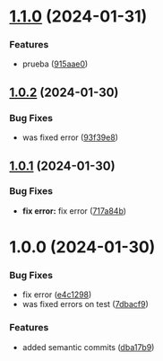 # [1.1.0](https://github.com/Anderrc/utils-package/compare/1.0.2...1.1.0) (2024-01-31)


### Features

* prueba ([915aae0](https://github.com/Anderrc/utils-package/commit/915aae0530b14e1b39a57b8a4c81b42e1e016f87))

## [1.0.2](https://github.com/Anderrc/utils-package/compare/1.0.1...1.0.2) (2024-01-30)


### Bug Fixes

* was fixed error ([93f39e8](https://github.com/Anderrc/utils-package/commit/93f39e8aa232231670dd1ac48f675575d7dec725))

## [1.0.1](https://github.com/Anderrc/utils-package/compare/1.0.0...1.0.1) (2024-01-30)


### Bug Fixes

* **fix error:** fix error ([717a84b](https://github.com/Anderrc/utils-package/commit/717a84bf9646b17c8204dac02e4d7a5b4a2a63d1))

# 1.0.0 (2024-01-30)


### Bug Fixes

* fix error ([e4c1298](https://github.com/Anderrc/utils-package/commit/e4c1298d634f97e175d2926aea4886c7c1c91eab))
* was fixed errors on test ([7dbacf9](https://github.com/Anderrc/utils-package/commit/7dbacf90288350ac6ba188a3cda7ec980d1e35e8))


### Features

* added semantic commits ([dba17b9](https://github.com/Anderrc/utils-package/commit/dba17b9d6b2108956efbd6f3c566855c19228ba6))
